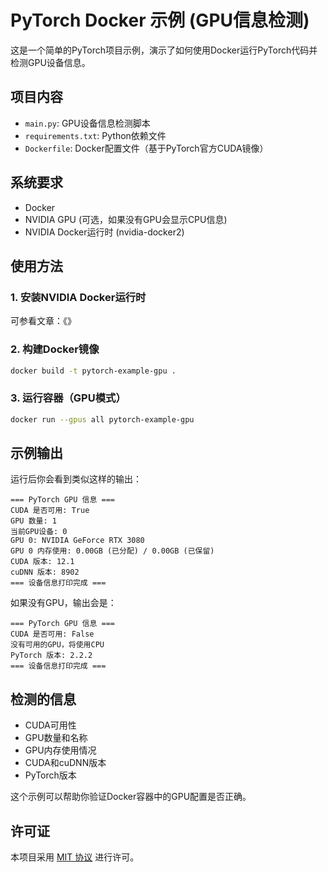 # PyTorch Docker 示例 (GPU信息检测)

这是一个简单的PyTorch项目示例，演示了如何使用Docker运行PyTorch代码并检测GPU设备信息。

## 项目内容

- `main.py`: GPU设备信息检测脚本
- `requirements.txt`: Python依赖文件
- `Dockerfile`: Docker配置文件（基于PyTorch官方CUDA镜像）

## 系统要求

- Docker
- NVIDIA GPU (可选，如果没有GPU会显示CPU信息)
- NVIDIA Docker运行时 (nvidia-docker2)

## 使用方法

### 1. 安装NVIDIA Docker运行时
可参看文章：《》

### 2. 构建Docker镜像
```bash
docker build -t pytorch-example-gpu .
```

### 3. 运行容器（GPU模式）
```bash
docker run --gpus all pytorch-example-gpu
```

## 示例输出

运行后你会看到类似这样的输出：
```
=== PyTorch GPU 信息 ===
CUDA 是否可用: True
GPU 数量: 1
当前GPU设备: 0
GPU 0: NVIDIA GeForce RTX 3080
GPU 0 内存使用: 0.00GB (已分配) / 0.00GB (已保留)
CUDA 版本: 12.1
cuDNN 版本: 8902
=== 设备信息打印完成 ===
```

如果没有GPU，输出会是：
```
=== PyTorch GPU 信息 ===
CUDA 是否可用: False
没有可用的GPU，将使用CPU
PyTorch 版本: 2.2.2
=== 设备信息打印完成 ===
```

## 检测的信息

- CUDA可用性
- GPU数量和名称
- GPU内存使用情况
- CUDA和cuDNN版本
- PyTorch版本

这个示例可以帮助你验证Docker容器中的GPU配置是否正确。

## 许可证

本项目采用 [MIT 协议](LICENSE) 进行许可。 
